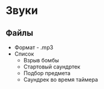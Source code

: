 # Звуки

## Файлы

- Формат - .mp3
- Список
    - Взрыв бомбы
    - Стартовый саундртек
    - Подбор предмета
    - Саундрек во время таймера